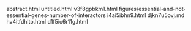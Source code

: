 abstract.html
untitled.html
v3f8gpbkm1.html
figures/essential-and-not-essential-genes-number-of-interactors
i4ai5ibhn9.html
djkn7u5ovj.md
hv4itfdhlto.html
d1f5ic6r11g.html